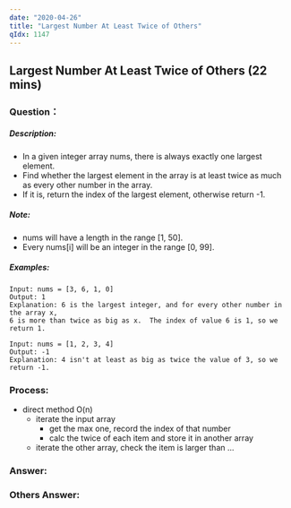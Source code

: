 ```yaml
---
date: "2020-04-26"
title: "Largest Number At Least Twice of Others"
qIdx: 1147
---
```


## Largest Number At Least Twice of Others (22 mins)

### Question：

##### Description:
* In a given integer array nums, there is always exactly one largest element.
* Find whether the largest element in the array is at least twice as much as every other number in the array.
* If it is, return the index of the largest element, otherwise return -1.

##### Note:
* nums will have a length in the range [1, 50].
* Every nums[i] will be an integer in the range [0, 99].

##### Examples:
```
Input: nums = [3, 6, 1, 0]
Output: 1
Explanation: 6 is the largest integer, and for every other number in the array x,
6 is more than twice as big as x.  The index of value 6 is 1, so we return 1.

Input: nums = [1, 2, 3, 4]
Output: -1
Explanation: 4 isn't at least as big as twice the value of 3, so we return -1.
```

### Process:
- direct method O(n)
  - iterate the input array
    * get the max one, record the index of that number
    * calc the twice of each item and store it in another array
  - iterate the other array, check the item is larger than ...


### Answer:

### Others Answer:
